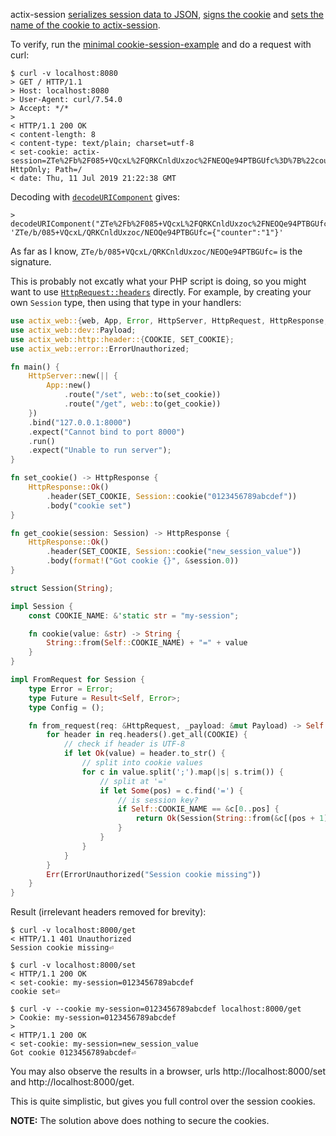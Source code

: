 actix-session [serializes session data to JSON](https://github.com/actix/actix-web/blob/f410f3330fb771e8d51b7448ea2b0d3981d95891/actix-session/src/lib.rs#L124), [signs the cookie](https://github.com/actix/actix-web/blob/f410f3330fb771e8d51b7448ea2b0d3981d95891/actix-session/src/cookie.rs#L110) and [sets the name of the cookie to actix-session](https://github.com/actix/actix-web/blob/master/actix-session/src/cookie.rs#L68).

To verify, run the [minimal cookie-session-example](https://github.com/actix/examples/tree/master/cookie-session) and do a request with curl:

```none
$ curl -v localhost:8080
> GET / HTTP/1.1
> Host: localhost:8080
> User-Agent: curl/7.54.0
> Accept: */*
>
< HTTP/1.1 200 OK
< content-length: 8
< content-type: text/plain; charset=utf-8
< set-cookie: actix-session=ZTe%2Fb%2F085+VQcxL%2FQRKCnldUxzoc%2FNEOQe94PTBGUfc%3D%7B%22counter%22%3A%221%22%7D; HttpOnly; Path=/
< date: Thu, 11 Jul 2019 21:22:38 GMT
```

Decoding with [`decodeURIComponent`](https://developer.mozilla.org/de/docs/Web/JavaScript/Reference/Global_Objects/decodeURIComponent) gives:
```none
> decodeURIComponent("ZTe%2Fb%2F085+VQcxL%2FQRKCnldUxzoc%2FNEOQe94PTBGUfc%3D%7B%22counter%22%3A%221%22%7D")
'ZTe/b/085+VQcxL/QRKCnldUxzoc/NEOQe94PTBGUfc={"counter":"1"}'
```

As far as I know, `ZTe/b/085+VQcxL/QRKCnldUxzoc/NEOQe94PTBGUfc=` is the signature.

This is probably not excatly what your PHP script is doing, so you might want to use [`HttpRequest::headers`](https://docs.rs/actix-web/1.0.3/actix_web/struct.HttpRequest.html#method.headers) directly. For example, by creating your own `Session` type, then using that type in your handlers:


```rust
use actix_web::{web, App, Error, HttpServer, HttpRequest, HttpResponse, FromRequest};
use actix_web::dev::Payload;
use actix_web::http::header::{COOKIE, SET_COOKIE};
use actix_web::error::ErrorUnauthorized;

fn main() {
    HttpServer::new(|| {
        App::new()
            .route("/set", web::to(set_cookie))
            .route("/get", web::to(get_cookie))
    })
    .bind("127.0.0.1:8000")
    .expect("Cannot bind to port 8000")
    .run()
    .expect("Unable to run server");
}

fn set_cookie() -> HttpResponse {
    HttpResponse::Ok()
        .header(SET_COOKIE, Session::cookie("0123456789abcdef"))
        .body("cookie set")
}

fn get_cookie(session: Session) -> HttpResponse {
    HttpResponse::Ok()
        .header(SET_COOKIE, Session::cookie("new_session_value"))
        .body(format!("Got cookie {}", &session.0))
}

struct Session(String);

impl Session {
    const COOKIE_NAME: &'static str = "my-session";

    fn cookie(value: &str) -> String {
        String::from(Self::COOKIE_NAME) + "=" + value
    }
}

impl FromRequest for Session {
    type Error = Error;
    type Future = Result<Self, Error>;
    type Config = ();

    fn from_request(req: &HttpRequest, _payload: &mut Payload) -> Self::Future {
        for header in req.headers().get_all(COOKIE) {
            // check if header is UTF-8
            if let Ok(value) = header.to_str() {
                // split into cookie values
                for c in value.split(';').map(|s| s.trim()) {
                    // split at '='
                    if let Some(pos) = c.find('=') {
                        // is session key?
                        if Self::COOKIE_NAME == &c[0..pos] {
                            return Ok(Session(String::from(&c[(pos + 1)..])));
                        }
                    }
                }
            }
        }
        Err(ErrorUnauthorized("Session cookie missing"))
    }
}
```

Result (irrelevant headers removed for brevity):
```none
$ curl -v localhost:8000/get
< HTTP/1.1 401 Unauthorized
Session cookie missing⏎

$ curl -v localhost:8000/set
< HTTP/1.1 200 OK
< set-cookie: my-session=0123456789abcdef
cookie set⏎

$ curl -v --cookie my-session=0123456789abcdef localhost:8000/get
> Cookie: my-session=0123456789abcdef
>
< HTTP/1.1 200 OK
< set-cookie: my-session=new_session_value
Got cookie 0123456789abcdef⏎
```

You may also observe the results in a browser, urls http://localhost:8000/set and http://localhost:8000/get.

This is quite simplistic, but gives you full control over the session cookies.

**NOTE:** The solution above does nothing to secure the cookies.
